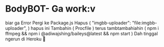 # BodyBOT- Ga work:v
biar ga Error Pergi ke Package.js Hapus ( "imgbb-uploader": "file:imgbb-uploader", ) hapus ini 
Tambahin ( Procfile ) terus tambtambahiahin ( npm i ffmpeg &&  npm i @adiwajshing/baileys@latest && npm start )
Dah tinggal ngerun di Heroku 🗿
